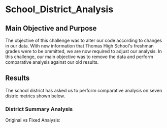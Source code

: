 # School_District_Analysis
## Main Objective and Purpose
The objective of this challenge was to alter our code according to changes in our data. With new information that Thomas High School's freshman grades were to be ommitted, we are now required to adjust our analysis. In this challenge, our main objective was to remove the data and perform comparative analysis against our old results. 

## Results 
The school district has asked us to perform comparative analysis on seven distric metrics shown below. 
### District Summary Analysis
Original vs Fixed Analysis: 
